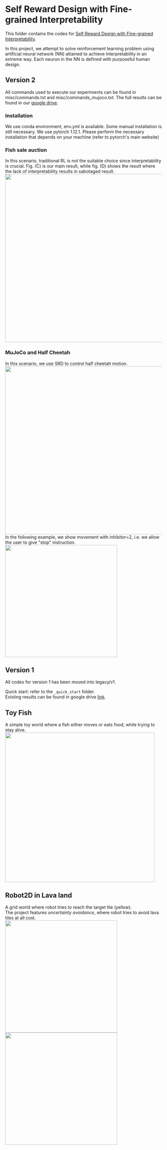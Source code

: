 # Self Reward Design with Fine-grained Interpretability

This folder contains the codes for [Self Reward Design with Fine-grained Interpretability](https://arxiv.org/abs/2112.15034).

In this project, we attempt to solve reinforcement learning problem using artificial neural network (NN) attained to achieve interpretability in an extreme way. Each neuron in the NN is defined with purposeful human design.



## Version 2
All commands used to execute our experiments can be found in misc/commands.txt and misc/commands_mujoco.txt. The full results can be found in our <a href='https://drive.google.com/drive/folders/1FoeGgfcO4hdWZynxVFrzPYWvYwIWVZ0p?usp=share_link'>google drive</a>.

### Installation
We use conda environment, env.yml is available.
Some manual installation is still necessary. We use pytorch 1.12.1. Please perform the necessary installation that depends on your machine (refer to pytorch's main website) 


### Fish sale auction
In this scenario, traditional RL is not the suitable choice since interpretability is crucial. Fig. (C) is our main result, while fig. (D) shows the result where the lack of interpretability results in sabotaged result.
<img src="https://drive.google.com/uc?export=view&id=18woxwEba2NcuGddMsPLd-UxpbIdWHFZC" width="540"></img>

### MuJoCo and Half Cheetah
In this scenario, we use SRD to control half cheetah motion. 
<img src="https://drive.google.com/uc?export=view&id=1Q57N4Bw-LAacuaddAeTIKGh77dnhcDXr" width="540"></img>
In the following example, we show movement with inhibitor=2, i.e. we allow the user to give "stop" instruction.
<img src="https://drive.google.com/uc?export=view&id=1o5Omkic3IaZt8YYkRe5Sl_Gdg_ON5xvq" width="360"></img>

## Version 1

All codes for version 1 has been moved into legacy/v1.

Quick start: refer to the `_quick_start` folder.<br>
Existing results can be found in google drive <a href="https://drive.google.com/drive/folders/1FoeGgfcO4hdWZynxVFrzPYWvYwIWVZ0p?usp=sharing">link</a>.


## Toy Fish
A simple toy world where a fish either moves or eats food, while trying to stay alive.
<img src="https://drive.google.com/uc?export=view&id=1-qvG1E_AThX0-XOsw-zJvl9bAvfxKLcD" width="480"></img>

## Robot2D in Lava land
A grid world where robot tries to reach the target tile (yellow).<br>
The project features *uncertainty avoidance*, where robot tries to avoid lava tiles at all cost.<br>
<img src="https://drive.google.com/uc?export=view&id=101T_MzHh70T7y55TJdBPpvXEo8yWgntT" width="360"></img>
<img src="https://drive.google.com/uc?export=view&id=1C1pK4bOtnaBagbJc9nBfSXV2BI-P7n8g" width="360"></img><br>
